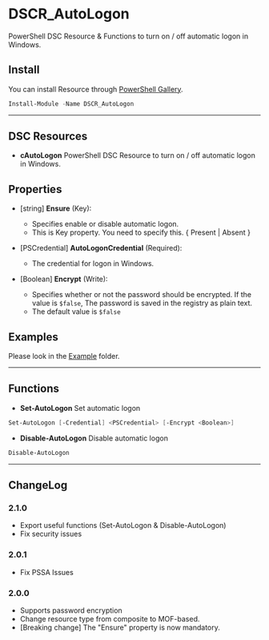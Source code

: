 DSCR_AutoLogon
====

PowerShell DSC Resource & Functions to turn on / off automatic logon in Windows.

## Install
You can install Resource through [PowerShell Gallery](https://www.powershellgallery.com/packages/DSCR_AutoLogon/).
```PowerShell
Install-Module -Name DSCR_AutoLogon
```
----
## DSC Resources
* **cAutoLogon**
PowerShell DSC Resource to turn on / off automatic logon in Windows.

## Properties

+ [string] **Ensure** (Key):
    + Specifies enable or disable automatic logon.
    + This is Key property. You need to specify this. { Present | Absent }

+ [PSCredential] **AutoLogonCredential** (Required):
    + The credential for logon in Windows.

+ [Boolean] **Encrypt** (Write):
    + Specifies whether or not the password should be encrypted. If the value is `$false`, The password is saved in the registry as plain text.
    + The default value is `$false`

## Examples
Please look in the [Example](https://github.com/mkht/DSCR_AutoLogon/tree/master/Example) folder.

----
## Functions
* **Set-AutoLogon**
Set automatic logon
```PowerShell
Set-AutoLogon [-Credential] <PSCredential> [-Encrypt <Boolean>]
```

* **Disable-AutoLogon**
Disable automatic logon
```PowerShell
Disable-AutoLogon
```
----
## ChangeLog
### 2.1.0
+ Export useful functions (Set-AutoLogon & Disable-AutoLogon)
+ Fix security issues

### 2.0.1
+ Fix PSSA Issues

### 2.0.0
+ Supports password encryption
+ Change resource type from composite to MOF-based.
+ [Breaking change] The "Ensure" property is now mandatory.
